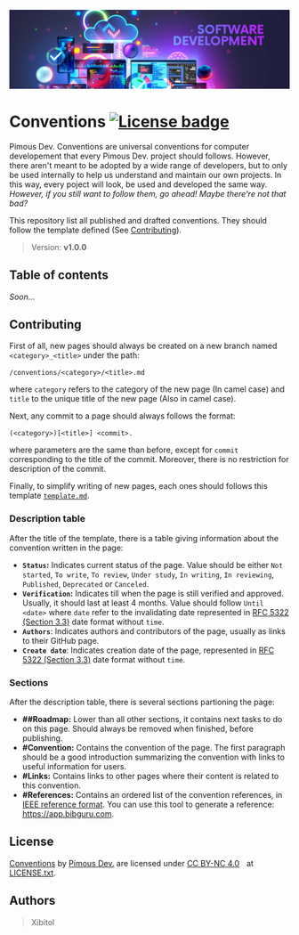 ![Pimous Dev. Banner](https://github.com/PimousDev/.github/blob/master/Content/Images/PimousDev_banner.jpg?raw=)
# Conventions [![License badge](https://img.shields.io/badge/License-CC%20BY--NC%204.0-lightgray)](LICENSE.txt)
Pimous Dev. Conventions are universal conventions for computer developement that
every Pimous Dev. project should follows. However, there aren't meant to be
adopted by a wide range of developers, but to only be used internally to help us
understand and maintain our own projects. In this way, every poject will look,
be used and developed the same way. _However, if you still want to follow them,
go ahead! Maybe there're not that bad?_

This repository list all published and drafted conventions. They should follow
the template defined (See
[Contributing](#contributing)).

> Version: **v1.0.0**

## Table of contents
_Soon..._

## Contributing
First of all, new pages should always be created on a new branch named
`<category>_<title>` under the path:
```
/conventions/<category>/<title>.md
```
where `category` refers to the category of the new page (In camel case) and
`title` to the unique title of the new page (Also in camel case).

Next, any commit to a page should always follows the format:
```
(<category>)[<title>] <commit>.
```
where parameters are the same than before, except for `commit` corresponding
to the title of the commit. Moreover, there is no restriction for description of
the commit.

Finally, to simplify writing of new pages, each ones should follows this
template [`template.md`](template.md).

### Description table
After the title of the template, there is a table giving information about the
convention written in the page:
- **`Status`:** Indicates current status of the page. Value should be either
`Not started`, `To write`, `To review`, `Under study`, `In writing`,
`In reviewing`, `Published`, `Deprecated` or `Canceled`.
- **`Verification`:** Indicates till when the page is still verified and
approved. Usually, it should last at least 4 months. Value should follow
`Until <date>` where `date` refer to the invalidating date represented in
[RFC 5322 (Section 3.3)](https://www.rfc-editor.org/rfc/rfc5322#section-3.3)
date format without `time`.
- **`Authors`**: Indicates authors and contributors of the page, usually as
links to their GitHub page.
- **`Create date`**: Indicates creation date of the page, represented in
[RFC 5322 (Section 3.3)](https://www.rfc-editor.org/rfc/rfc5322#section-3.3)
date format without `time`.

### Sections
After the description table, there is several sections partioning the page:
- **##Roadmap:** Lower than all other sections, it contains next tasks to do on
this page. Should always be removed when finished, before publishing.
- **#Convention:** Contains the convention of the page. The first paragraph
should be a good introduction summarizing the convention with links to useful
information for users.
- **#Links:** Contains links to other pages where their content is related to
this convention.
- **#References:** Contains an ordered list of the convention references, in
[IEEE reference format](https://journals.ieeeauthorcenter.ieee.org/wp-content/uploads/sites/7/IEEE_Reference_Guide.pdf).
You can use this tool to generate a reference: https://app.bibguru.com.

## License
<p xmlns:cc="http://creativecommons.org/ns#" xmlns:dct="http://purl.org/dc/terms/"><a property="dct:title" rel="cc:attributionURL" href="https://www.github.com/PimousDev/Conventions">Conventions</a> by <a rel="cc:attributionURL dct:creator" property="cc:attributionName" href="https://www.pimous.dev/">Pimous Dev.</a> are licensed under <a href="https://creativecommons.org/licenses/by-nc/4.0/?ref=chooser-v1" target="_blank" rel="license noopener noreferrer" style="display:inline-block;">CC BY-NC 4.0<img style="height:22px!important;margin-left:3px;vertical-align:text-bottom;" src="https://mirrors.creativecommons.org/presskit/icons/cc.svg?ref=chooser-v1" alt=""><img style="height:22px!important;margin-left:3px;vertical-align:text-bottom;" src="https://mirrors.creativecommons.org/presskit/icons/by.svg?ref=chooser-v1" alt=""><img style="height:22px!important;margin-left:3px;vertical-align:text-bottom;" src="https://mirrors.creativecommons.org/presskit/icons/nc.svg?ref=chooser-v1" alt=""></a> at <a href="LICENSE.txt">LICENSE.txt</a>.</p> 

## Authors
> Xibitol